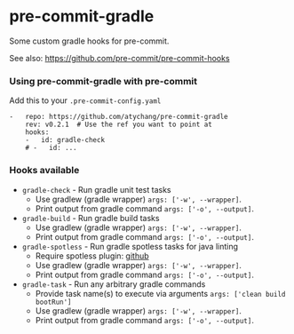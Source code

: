 pre-commit-gradle
================

Some custom gradle hooks for pre-commit.

See also: https://github.com/pre-commit/pre-commit-hooks


### Using pre-commit-gradle with pre-commit

Add this to your `.pre-commit-config.yaml`

    -   repo: https://github.com/atychang/pre-commit-gradle
        rev: v0.2.1  # Use the ref you want to point at
        hooks:
        -   id: gradle-check
        # -   id: ...


### Hooks available

- `gradle-check` - Run gradle unit test tasks
    - Use gradlew (gradle wrapper) `args: ['-w', --wrapper]`.
    - Print output from gradle command `args: ['-o', --output]`.
- `gradle-build` - Run gradle build tasks
    - Use gradlew (gradle wrapper) `args: ['-w', --wrapper]`.
    - Print output from gradle command `args: ['-o', --output]`.
- `gradle-spotless` - Run gradle spotless tasks for java linting
    - Require spotless plugin: [github](https://github.com/diffplug/spotless/tree/master/plugin-gradle)
    - Use gradlew (gradle wrapper) `args: ['-w', --wrapper]`.
    - Print output from gradle command `args: ['-o', --output]`.
- `gradle-task` - Run any arbitrary gradle commands
    - Provide task name(s) to execute via arguments `args: ['clean build bootRun']`
    - Use gradlew (gradle wrapper) `args: ['-w', --wrapper]`.
    - Print output from gradle command `args: ['-o', --output]`.
